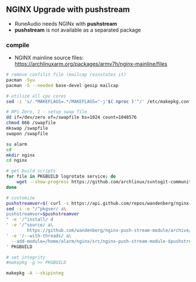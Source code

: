 NGINX Upgrade with pushstream
---
- RuneAudio needs NGINx with **pushstream**
- **pushstream** is not available as a separated package

### compile
- NGINX mainline source files: https://archlinuxarm.org/packages/armv7h/nginx-mainline/files
```sh
# remove confilit file (mailcap reinstates it)
pacman -Syu
pacman -S --needed base-devel geoip mailcap

# utilize all cpu cores
sed -i 's/.*MAKEFLAGS=.*/MAKEFLAGS="-j'$( nproc )'"/' /etc/makepkg.conf

# RPi Zero, 1 - setup swap file
dd if=/dev/zero of=/swapfile bs=1024 count=1048576
chmod 666 /swapfile
mkswap /swapfile
swapon /swapfile

su alarm
cd
mkdir nginx
cd nginx

# get build scripts
for file in PKGBUILD logrotate service; do
    wget --show-progress https://github.com/archlinux/svntogit-community/raw/packages/nginx-mainline/trunk/$file
done

# customize
pushstreamver=$( curl -s https://api.github.com/repos/wandenberg/nginx-push-stream-module/tags | grep -m 1 '"name":' | cut -d\" -f4 )
sed -i -e "/^pkgver/ a\
pushstreamver=$pushstreamver
" -e '/^install/ d
' -e '/^source/ a\
        https://github.com/wandenberg/nginx-push-stream-module/archive/$pushstreamver.tar.gz
' -e '/--with-threads/ a\
  --add-module=/home/alarm/nginx/src/nginx-push-stream-module-$pushstreamver
' PKGBUILD

# set integrity
#makepkg -g >> PKGBUILD

makepkg -A --skipinteg
```
